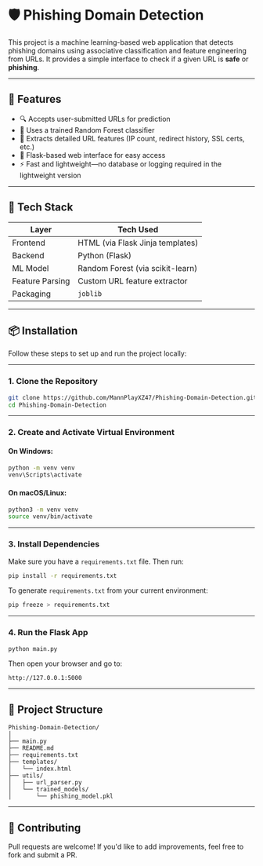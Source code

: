 # 🛡️ Phishing Domain Detection

This project is a machine learning-based web application that detects phishing domains using associative classification and feature engineering from URLs. It provides a simple interface to check if a given URL is **safe** or **phishing**.

---

## 🚀 Features

- 🔍 Accepts user-submitted URLs for prediction
- 🧠 Uses a trained Random Forest classifier
- 🔗 Extracts detailed URL features (IP count, redirect history, SSL certs, etc.)
- 🧰 Flask-based web interface for easy access
- ⚡ Fast and lightweight—no database or logging required in the lightweight version

---

## 🧠 Tech Stack

| Layer            | Tech Used                       |
|------------------|----------------------------------|
| Frontend         | HTML (via Flask Jinja templates) |
| Backend          | Python (Flask)                  |
| ML Model         | Random Forest (via scikit-learn) |
| Feature Parsing  | Custom URL feature extractor     |
| Packaging        | `joblib`                         |

---

## 📦 Installation

Follow these steps to set up and run the project locally:

---

### 1. Clone the Repository

```bash
git clone https://github.com/MannPlayXZ47/Phishing-Domain-Detection.git
cd Phishing-Domain-Detection
```

---

### 2. Create and Activate Virtual Environment

#### On Windows:

```bash
python -m venv venv
venv\Scripts\activate
```

#### On macOS/Linux:

```bash
python3 -m venv venv
source venv/bin/activate
```

---

### 3. Install Dependencies

Make sure you have a `requirements.txt` file. Then run:

```bash
pip install -r requirements.txt
```

To generate `requirements.txt` from your current environment:

```bash
pip freeze > requirements.txt
```

---

### 4. Run the Flask App

```bash
python main.py
```

Then open your browser and go to:

```
http://127.0.0.1:5000
```

---

## 📁 Project Structure

```
Phishing-Domain-Detection/
│
├── main.py
├── README.md
├── requirements.txt
├── templates/
│   └── index.html
├── utils/
│   ├── url_parser.py
│   └── trained_models/
│       └── phishing_model.pkl
```

---

## 🙌 Contributing

Pull requests are welcome! If you'd like to add improvements, feel free to fork and submit a PR.
